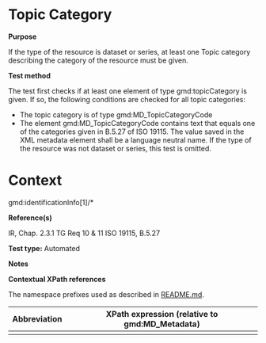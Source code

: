 
# Topic Category

**Purpose**	

If the type of the resource is dataset or series, at least one Topic category describing the category of the resource must be given.

**Test method**	

The test first checks if at least one element of type gmd:topicCategory is given. If so, the following conditions are checked for all topic categories:
*	The topic category is of type gmd:MD_TopicCategoryCode
*	The element gmd:MD_TopicCategoryCode contains text that equals one of the categories given in B.5.27 of ISO 19115.
The value saved in the XML metadata element shall be a language neutral name.
If the type of the resource was not dataset or series, this test is omitted.

# Context

gmd:identificationInfo[1]/*

**Reference(s)**	 

IR, Chap. 2.3.1
TG Req 10 & 11
ISO 19115, B.5.27

**Test type:** Automated

**Notes**

**Contextual XPath references**

The namespace prefixes used as described in [README.md](./README.md#namespaces).

Abbreviation                                   |  XPath expression (relative to gmd:MD_Metadata)
-----------------------------------------------| -------------------------------------------------------------------------
<a name=""></a>   |




